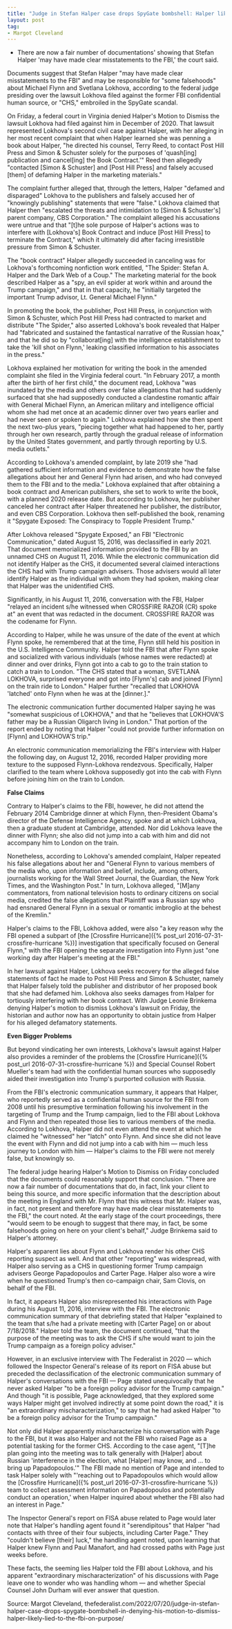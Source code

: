 ```yaml
---
title: "Judge in Stefan Halper case drops SpyGate bombshell: Halper likely lied to the FBI on purpose"
layout: post
tag:
- Margot Cleveland
---
```


- There are now a fair number of documentations' showing that Stefan Halper 'may have made clear misstatements to the FBI,' the court said.

Documents suggest that Stefan Halper "may have made clear misstatements to the FBI" and may be responsible for "some falsehoods" about Michael Flynn and Svetlana Lokhova, according to the federal judge presiding over the lawsuit Lokhova filed against the former FBI confidential human source, or "CHS," embroiled in the SpyGate scandal.

On Friday, a federal court in Virginia denied Halper's Motion to Dismiss the lawsuit Lokhova had filed against him in December of 2020. That lawsuit represented Lokhova's second civil case against Halper, with her alleging in her most recent complaint that when Halper learned she was penning a book about Halper, "he directed his counsel, Terry Reed, to contact Post Hill Press and Simon &amp; Schuster solely for the purposes of 'quash[ing] publication and cancel[ing] the Book Contract.'" Reed then allegedly "contacted [Simon &amp; Schuster] and [Post Hill Press] and falsely accused [them] of defaming Halper in the marketing materials."

The complaint further alleged that, through the letters, Halper "defamed and disparaged" Lokhova to the publishers and falsely accused her of "knowingly publishing" statements that were "false." Lokhova claimed that Halper then "escalated the threats and intimidation to [Simon &amp; Schuster's] parent company, CBS Corporation." The complaint alleged his accusations were untrue and that "[t]he sole purpose of Halper's actions was to interfere with [Lokhova's] Book Contract and induce [Post Hill Press] to terminate the Contract," which it ultimately did after facing irresistible pressure from Simon &amp; Schuster.

The "book contract" Halper allegedly succeeded in canceling was for Lokhova's forthcoming nonfiction work entitled, "The Spider: Stefan A. Halper and the Dark Web of a Coup." The marketing material for the book described Halper as a "spy, an evil spider at work within and around the Trump campaign," and that in that capacity, he "initially targeted the important Trump advisor, Lt. General Michael Flynn."

In promoting the book, the publisher, Post Hill Press, in conjunction with Simon &amp; Schuster, which Post Hill Press had contracted to market and distribute "The Spider," also asserted Lokhova's book revealed that Halper had "fabricated and sustained the fantastical narrative of the Russian hoax," and that he did so by "collaborat[ing] with the intelligence establishment to take the 'kill shot on Flynn,' leaking classified information to his associates in the press."

Lokhova explained her motivation for writing the book in the amended complaint she filed in the Virginia federal court. "In February 2017, a month after the birth of her first child," the document read, Lokhova "was inundated by the media and others over false allegations that had suddenly surfaced that she had supposedly conducted a clandestine romantic affair with General Michael Flynn, an American military and intelligence official whom she had met once at an academic dinner over two years earlier and had never seen or spoken to again." Lokhova explained how she then spent the next two-plus years, "piecing together what had happened to her, partly through her own research, partly through the gradual release of information by the United States government, and partly through reporting by U.S. media outlets."

According to Lokhova's amended complaint, by late 2019 she "had gathered sufficient information and evidence to demonstrate how the false allegations about her and General Flynn had arisen, and who had conveyed them to the FBI and to the media." Lokhova explained that after obtaining a book contract and American publishers, she set to work to write the book, with a planned 2020 release date. But according to Lokhova, her publisher canceled her contract after Halper threatened her publisher, the distributor, and even CBS Corporation. Lokhova then self-published the book, renaming it "Spygate Exposed: The Conspiracy to Topple President Trump."

After Lokhova released "Spygate Exposed," an FBI "Electronic Communication," dated August 15, 2016, was declassified in early 2021. That document memorialized information provided to the FBI by an unnamed CHS on August 11, 2016. While the electronic communication did not identify Halper as the CHS, it documented several claimed interactions the CHS had with Trump campaign advisers. Those advisers would all later identify Halper as the individual with whom they had spoken, making clear that Halper was the unidentified CHS.

Significantly, in his August 11, 2016, conversation with the FBI, Halper "relayed an incident s/he witnessed when CROSSFIRE RAZOR (CR) spoke at" an event that was redacted in the document. CROSSFIRE RAZOR was the codename for Flynn.

According to Halper, while he was unsure of the date of the event at which Flynn spoke, he remembered that at the time, Flynn still held his position in the U.S. Intelligence Community. Halper told the FBI that after Flynn spoke and socialized with various individuals (whose names were redacted) at dinner and over drinks, Flynn got into a cab to go to the train station to catch a train to London. "The CHS stated that a woman, SVETLANA LOKHOVA, surprised everyone and got into [Flynn's] cab and joined [Flynn] on the train ride to London." Halper further "recalled that LOKHOVA 'latched' onto Flynn when he was at the [dinner.]."

The electronic communication further documented Halper saying he was "somewhat suspicious of LOKHOVA," and that he "believes that LOKHOVA'S father may be a Russian Oligarch living in London." That portion of the report ended by noting that Halper "could not provide further information on [Flynn] and LOKHOVA'S trip."

An electronic communication memorializing the FBI's interview with Halper the following day, on August 12, 2016, recorded Halper providing more texture to the supposed Flynn-Lokhova rendezvous. Specifically, Halper clarified to the team where Lokhova supposedly got into the cab with Flynn before joining him on the train to London.

**False Claims**

Contrary to Halper's claims to the FBI, however, he did not attend the February 2014 Cambridge dinner at which Flynn, then-President Obama's director of the Defense Intelligence Agency, spoke and at which Lokhova, then a graduate student at Cambridge, attended. Nor did Lokhova leave the dinner with Flynn; she also did not jump into a cab with him and did not accompany him to London on the train.

Nonetheless, according to Lokhova's amended complaint, Halper repeated his false allegations about her and "General Flynn to various members of the media who, upon information and belief, include, among others, journalists working for the Wall Street Journal, the Guardian, the New York Times, and the Washington Post." In turn, Lokhova alleged, "[M]any commentators, from national television hosts to ordinary citizens on social media, credited the false allegations that Plaintiff was a Russian spy who had ensnared General Flynn in a sexual or romantic imbroglio at the behest of the Kremlin."

Halper's claims to the FBI, Lokhova added, were also "a key reason why the FBI opened a subpart of [the [Crossfire Hurricane]({% post_url 2016-07-31-crossfire-hurricane %})] investigation that specifically focused on General Flynn," with the FBI opening the separate investigation into Flynn just "one working day after Halper's meeting at the FBI."

In her lawsuit against Halper, Lokhova seeks recovery for the alleged false statements of fact he made to Post Hill Press and Simon &amp; Schuster, namely that Halper falsely told the publisher and distributor of her proposed book that she had defamed him. Lokhova also seeks damages from Halper for tortiously interfering with her book contract. With Judge Leonie Brinkema denying Halper's motion to dismiss Lokhova's lawsuit on Friday, the historian and author now has an opportunity to obtain justice from Halper for his alleged defamatory statements.

**Even Bigger Problems**

But beyond vindicating her own interests, Lokhova's lawsuit against Halper also provides a reminder of the problems the [Crossfire Hurricane]({% post_url 2016-07-31-crossfire-hurricane %}) and Special Counsel Robert Mueller's team had with the confidential human sources who supposedly aided their investigation into Trump's purported collusion with Russia.

From the FBI's electronic communication summary, it appears that Halper, who reportedly served as a confidential human source for the FBI from 2008 until his presumptive termination following his involvement in the targeting of Trump and the Trump campaign, lied to the FBI about Lokhova and Flynn and then repeated those lies to various members of the media. According to Lokhova, Halper did not even attend the event at which he claimed he "witnessed" her "latch" onto Flynn. And since she did not leave the event with Flynn and did not jump into a cab with him — much less journey to London with him — Halper's claims to the FBI were not merely false, but knowingly so.

The federal judge hearing Halper's Motion to Dismiss on Friday concluded that the documents could reasonably support that conclusion. "There are now a fair number of documentations that do, in fact, link your client to being this source, and more specific information that the description about the meeting in England with Mr. Flynn that this witness that Mr. Halper was, in fact, not present and therefore may have made clear misstatements to the FBI," the court noted. At the early stage of the court proceedings, there "would seem to be enough to suggest that there may, in fact, be some falsehoods going on here on your client's behalf," Judge Brinkema said to Halper's attorney.

Halper's apparent lies about Flynn and Lokhova render his other CHS reporting suspect as well. And that other "reporting" was widespread, with Halper also serving as a CHS in questioning former Trump campaign advisers George Papadopoulos and Carter Page. Halper also wore a wire when he questioned Trump's then co-campaign chair, Sam Clovis, on behalf of the FBI.

In fact, it appears Halper also misrepresented his interactions with Page during his August 11, 2016, interview with the FBI. The electronic communication summary of that debriefing stated that Halper "explained to the team that s/he had a private meeting with [Carter Page] on or about 7/18/2018." Halper told the team, the document continued, "that the purpose of the meeting was to ask the CHS if s/he would want to join the Trump campaign as a foreign policy adviser."

However, in an exclusive interview with The Federalist in 2020 — which followed the Inspector General's release of its report on FISA abuse but preceded the declassification of the electronic communication summary of Halper's conversations with the FBI — Page stated unequivocally that he never asked Halper "to be a foreign policy advisor for the Trump campaign." And though "it is possible, Page acknowledged, that they explored some ways Halper might get involved indirectly at some point down the road," it is "an extraordinary mischaracterization," to say that he had asked Halper "to be a foreign policy advisor for the Trump campaign."

Not only did Halper apparently mischaracterize his conversation with Page to the FBI, but it was also Halper and not the FBI who raised Page as a potential tasking for the former CHS. According to the case agent, "[T]he plan going into the meeting was to talk generally with [Halper] about Russian 'interference in the election, what [Halper] may know, and … to bring up Papadopoulos.'" The FBI made no mention of Page and intended to task Halper solely with "'reaching out to Papadopoulos which would allow the [Crossfire Hurricane]({% post_url 2016-07-31-crossfire-hurricane %}) team to collect assessment information on Papadopoulos and potentially conduct an operation,' when Halper inquired about whether the FBI also had an interest in Page."

The Inspector General's report on FISA abuse related to Page would later note that Halper's handling agent found it "serendipitous" that Halper "had contacts with three of their four subjects, including Carter Page." They "couldn't believe [their] luck," the handling agent noted, upon learning that Halper knew Flynn and Paul Manafort, and had crossed paths with Page just weeks before.

These facts, the seeming lies Halper told the FBI about Lokhova, and his apparent "extraordinary mischaracterization" of his discussions with Page leave one to wonder who was handling whom — and whether Special Counsel John Durham will ever answer that question.

Source: Margot Cleveland, thefederalist.com/2022/07/20/judge-in-stefan-halper-case-drops-spygate-bombshell-in-denying-his-motion-to-dismiss-halper-likely-lied-to-the-fbi-on-purpose/
